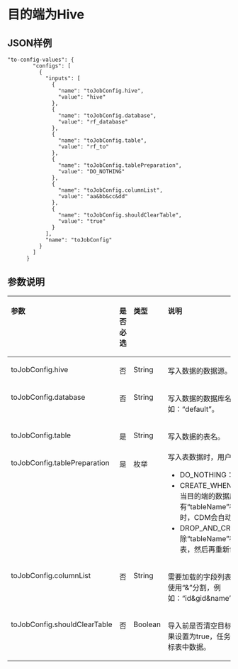 # 目的端为Hive<a name="dgc_02_0299"></a>

## JSON样例<a name="zh-cn_topic_0108272785_section33401108172339"></a>

```
"to-config-values": {
        "configs": [
          {
            "inputs": [
              {
                "name": "toJobConfig.hive",
                "value": "hive"
              },
              {
                "name": "toJobConfig.database",
                "value": "rf_database"
              },
              {
                "name": "toJobConfig.table",
                "value": "rf_to"
              },
              {
                "name": "toJobConfig.tablePreparation",
                "value": "DO_NOTHING"
              },
              {
                "name": "toJobConfig.columnList",
                "value": "aa&bb&cc&dd"
              },
              {
                "name": "toJobConfig.shouldClearTable",
                "value": "true"
              }
            ],
            "name": "toJobConfig"
          }
        ]
      }
```

## 参数说明<a name="zh-cn_topic_0108272785_section4352042310388"></a>

<a name="zh-cn_topic_0108272785_table13922888141527"></a>
<table><thead align="left"><tr id="zh-cn_topic_0108272785_row229143141527"><th class="cellrowborder" valign="top" width="20.78%" id="mcps1.1.5.1.1"><p id="zh-cn_topic_0108272785_p66756185141527"><a name="zh-cn_topic_0108272785_p66756185141527"></a><a name="zh-cn_topic_0108272785_p66756185141527"></a>参数</p>
</th>
<th class="cellrowborder" valign="top" width="20.72%" id="mcps1.1.5.1.2"><p id="zh-cn_topic_0108272785_p38541938141527"><a name="zh-cn_topic_0108272785_p38541938141527"></a><a name="zh-cn_topic_0108272785_p38541938141527"></a>是否必选</p>
</th>
<th class="cellrowborder" valign="top" width="19.68%" id="mcps1.1.5.1.3"><p id="zh-cn_topic_0108272785_p34889279141527"><a name="zh-cn_topic_0108272785_p34889279141527"></a><a name="zh-cn_topic_0108272785_p34889279141527"></a>类型</p>
</th>
<th class="cellrowborder" valign="top" width="38.82%" id="mcps1.1.5.1.4"><p id="zh-cn_topic_0108272785_p7459369141527"><a name="zh-cn_topic_0108272785_p7459369141527"></a><a name="zh-cn_topic_0108272785_p7459369141527"></a>说明</p>
</th>
</tr>
</thead>
<tbody><tr id="zh-cn_topic_0108272785_row1610024133611"><td class="cellrowborder" valign="top" width="20.78%" headers="mcps1.1.5.1.1 "><p id="zh-cn_topic_0108272785_p6100349368"><a name="zh-cn_topic_0108272785_p6100349368"></a><a name="zh-cn_topic_0108272785_p6100349368"></a>toJobConfig.hive</p>
</td>
<td class="cellrowborder" valign="top" width="20.72%" headers="mcps1.1.5.1.2 "><p id="zh-cn_topic_0108272785_p171001348369"><a name="zh-cn_topic_0108272785_p171001348369"></a><a name="zh-cn_topic_0108272785_p171001348369"></a>否</p>
</td>
<td class="cellrowborder" valign="top" width="19.68%" headers="mcps1.1.5.1.3 "><p id="zh-cn_topic_0108272785_p61009423615"><a name="zh-cn_topic_0108272785_p61009423615"></a><a name="zh-cn_topic_0108272785_p61009423615"></a>String</p>
</td>
<td class="cellrowborder" valign="top" width="38.82%" headers="mcps1.1.5.1.4 "><p id="zh-cn_topic_0108272785_p91006483617"><a name="zh-cn_topic_0108272785_p91006483617"></a><a name="zh-cn_topic_0108272785_p91006483617"></a>写入数据的数据源。</p>
</td>
</tr>
<tr id="zh-cn_topic_0108272785_row62628929141527"><td class="cellrowborder" valign="top" width="20.78%" headers="mcps1.1.5.1.1 "><p id="zh-cn_topic_0108272785_p5713207712229"><a name="zh-cn_topic_0108272785_p5713207712229"></a><a name="zh-cn_topic_0108272785_p5713207712229"></a>toJobConfig.database</p>
</td>
<td class="cellrowborder" valign="top" width="20.72%" headers="mcps1.1.5.1.2 "><p id="zh-cn_topic_0108272785_p6429552912229"><a name="zh-cn_topic_0108272785_p6429552912229"></a><a name="zh-cn_topic_0108272785_p6429552912229"></a>否</p>
</td>
<td class="cellrowborder" valign="top" width="19.68%" headers="mcps1.1.5.1.3 "><p id="zh-cn_topic_0108272785_p4055535712229"><a name="zh-cn_topic_0108272785_p4055535712229"></a><a name="zh-cn_topic_0108272785_p4055535712229"></a>String</p>
</td>
<td class="cellrowborder" valign="top" width="38.82%" headers="mcps1.1.5.1.4 "><p id="zh-cn_topic_0108272785_p6375851412229"><a name="zh-cn_topic_0108272785_p6375851412229"></a><a name="zh-cn_topic_0108272785_p6375851412229"></a>写入数据的数据库名称，例如：<span class="parmvalue" id="zh-cn_topic_0108272785_parmvalue6167159810621"><a name="zh-cn_topic_0108272785_parmvalue6167159810621"></a><a name="zh-cn_topic_0108272785_parmvalue6167159810621"></a>“default”</span>。</p>
</td>
</tr>
<tr id="zh-cn_topic_0108272785_row42094113141527"><td class="cellrowborder" valign="top" width="20.78%" headers="mcps1.1.5.1.1 "><p id="zh-cn_topic_0108272785_p4062337712229"><a name="zh-cn_topic_0108272785_p4062337712229"></a><a name="zh-cn_topic_0108272785_p4062337712229"></a>toJobConfig.table</p>
</td>
<td class="cellrowborder" valign="top" width="20.72%" headers="mcps1.1.5.1.2 "><p id="zh-cn_topic_0108272785_p215924612229"><a name="zh-cn_topic_0108272785_p215924612229"></a><a name="zh-cn_topic_0108272785_p215924612229"></a>是</p>
</td>
<td class="cellrowborder" valign="top" width="19.68%" headers="mcps1.1.5.1.3 "><p id="zh-cn_topic_0108272785_p4068125612229"><a name="zh-cn_topic_0108272785_p4068125612229"></a><a name="zh-cn_topic_0108272785_p4068125612229"></a>String</p>
</td>
<td class="cellrowborder" valign="top" width="38.82%" headers="mcps1.1.5.1.4 "><p id="zh-cn_topic_0108272785_p684743012229"><a name="zh-cn_topic_0108272785_p684743012229"></a><a name="zh-cn_topic_0108272785_p684743012229"></a>写入数据的表名。</p>
</td>
</tr>
<tr id="zh-cn_topic_0108272785_row3293911421"><td class="cellrowborder" valign="top" width="20.78%" headers="mcps1.1.5.1.1 "><p id="zh-cn_topic_0108272785_p132917924210"><a name="zh-cn_topic_0108272785_p132917924210"></a><a name="zh-cn_topic_0108272785_p132917924210"></a>toJobConfig.tablePreparation</p>
</td>
<td class="cellrowborder" valign="top" width="20.72%" headers="mcps1.1.5.1.2 "><p id="zh-cn_topic_0108272785_p510510189594"><a name="zh-cn_topic_0108272785_p510510189594"></a><a name="zh-cn_topic_0108272785_p510510189594"></a>是</p>
</td>
<td class="cellrowborder" valign="top" width="19.68%" headers="mcps1.1.5.1.3 "><p id="zh-cn_topic_0108272785_p414918119594"><a name="zh-cn_topic_0108272785_p414918119594"></a><a name="zh-cn_topic_0108272785_p414918119594"></a>枚举</p>
</td>
<td class="cellrowborder" valign="top" width="38.82%" headers="mcps1.1.5.1.4 "><div class="p" id="zh-cn_topic_0108272785_p2035898817235"><a name="zh-cn_topic_0108272785_p2035898817235"></a><a name="zh-cn_topic_0108272785_p2035898817235"></a>写入表数据时，用户选择的操作：<a name="zh-cn_topic_0108272785_ul12109569172733"></a><a name="zh-cn_topic_0108272785_ul12109569172733"></a><ul id="zh-cn_topic_0108272785_ul12109569172733"><li>DO_NOTHING：不自动建表。</li><li>CREATE_WHEN_NOT_EXIST：当目的端的数据库没有<span class="parmname" id="zh-cn_topic_0108272785_parmname42948736113514"><a name="zh-cn_topic_0108272785_parmname42948736113514"></a><a name="zh-cn_topic_0108272785_parmname42948736113514"></a>“tableName”</span>参数中指定的表时，CDM会自动创建该表。</li><li>DROP_AND_CREATE：先删除<span class="parmname" id="zh-cn_topic_0108272785_parmname55972483114928"><a name="zh-cn_topic_0108272785_parmname55972483114928"></a><a name="zh-cn_topic_0108272785_parmname55972483114928"></a>“tableName”</span>参数中指定的表，然后再重新创建该表。</li></ul>
</div>
</td>
</tr>
<tr id="zh-cn_topic_0108272785_row183798934210"><td class="cellrowborder" valign="top" width="20.78%" headers="mcps1.1.5.1.1 "><p id="zh-cn_topic_0108272785_p173796944218"><a name="zh-cn_topic_0108272785_p173796944218"></a><a name="zh-cn_topic_0108272785_p173796944218"></a>toJobConfig.columnList</p>
</td>
<td class="cellrowborder" valign="top" width="20.72%" headers="mcps1.1.5.1.2 "><p id="zh-cn_topic_0108272785_p55393515141527"><a name="zh-cn_topic_0108272785_p55393515141527"></a><a name="zh-cn_topic_0108272785_p55393515141527"></a>否</p>
</td>
<td class="cellrowborder" valign="top" width="19.68%" headers="mcps1.1.5.1.3 "><p id="zh-cn_topic_0108272785_p57689731141527"><a name="zh-cn_topic_0108272785_p57689731141527"></a><a name="zh-cn_topic_0108272785_p57689731141527"></a>String</p>
</td>
<td class="cellrowborder" valign="top" width="38.82%" headers="mcps1.1.5.1.4 "><p id="zh-cn_topic_0108272785_p42356648141527"><a name="zh-cn_topic_0108272785_p42356648141527"></a><a name="zh-cn_topic_0108272785_p42356648141527"></a>需要加载的字段列表，字段名之间使用<span class="parmvalue" id="zh-cn_topic_0108272785_parmvalue6030650210259"><a name="zh-cn_topic_0108272785_parmvalue6030650210259"></a><a name="zh-cn_topic_0108272785_parmvalue6030650210259"></a>“&amp;”</span>分割，例如：<span class="parmvalue" id="zh-cn_topic_0108272785_parmvalue292934391039"><a name="zh-cn_topic_0108272785_parmvalue292934391039"></a><a name="zh-cn_topic_0108272785_parmvalue292934391039"></a>“id&amp;gid&amp;name”</span>。</p>
</td>
</tr>
<tr id="zh-cn_topic_0108272785_row37521698421"><td class="cellrowborder" valign="top" width="20.78%" headers="mcps1.1.5.1.1 "><p id="zh-cn_topic_0108272785_p13752179174217"><a name="zh-cn_topic_0108272785_p13752179174217"></a><a name="zh-cn_topic_0108272785_p13752179174217"></a>toJobConfig.shouldClearTable</p>
</td>
<td class="cellrowborder" valign="top" width="20.72%" headers="mcps1.1.5.1.2 "><p id="zh-cn_topic_0108272785_p574414144219"><a name="zh-cn_topic_0108272785_p574414144219"></a><a name="zh-cn_topic_0108272785_p574414144219"></a>否</p>
</td>
<td class="cellrowborder" valign="top" width="19.68%" headers="mcps1.1.5.1.3 "><p id="zh-cn_topic_0108272785_p11745113421"><a name="zh-cn_topic_0108272785_p11745113421"></a><a name="zh-cn_topic_0108272785_p11745113421"></a>Boolean</p>
</td>
<td class="cellrowborder" valign="top" width="38.82%" headers="mcps1.1.5.1.4 "><p id="zh-cn_topic_0108272785_p1175289144212"><a name="zh-cn_topic_0108272785_p1175289144212"></a><a name="zh-cn_topic_0108272785_p1175289144212"></a>导入前是否清空目标表的数据，如果设置为true，任务启动前会清除目标表中数据。</p>
</td>
</tr>
</tbody>
</table>

